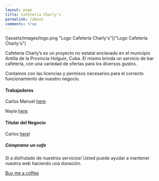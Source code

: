 ```yaml
---
layout: page
title: Cafetería Charly's
permalink: /about
comments: true
---
```


<div class="row justify-content-between">
<div class="col-md-8 pr-5">

![assets/images/logo.png "Logo Cafetería Charly's"]("Logo Cafetería Charly's")
<p>Cafetería Charly’s es un proyecto no estatal enclavado en el municipio Antilla de la Provincia Holguín, Cuba. El mismo brinda un servicio de bar cafetería, con una variedad de ofertas para los diversos gustos.</br>

Contamos con las licencias y permisos necesarios para el correcto funcionamiento de nuestro negocio.</p>

<h4>Trabajadores</h4>

<p>Carlos Manuel <a href="">here</a>.</p>
<p>Nayla <a href="">here</a>.</p>

<h4>Titular del Negocio</h4>

<p>Carlos <a href="">here</a>!</p>

</div>

<div class="col-md-4">

<div class="sticky-top sticky-top-80">
<h5>Cómprame un cafe</h5>

<p>Si a disfrutado de nuestros servicios! Usted puede ayudar a mantener nuestra web haciendo una donación.</p>

<a target="_blank" href="https://www.wowthemes.net/donate/" class="btn btn-danger">Buy me a coffee</a>

</div>
</div>
</div>